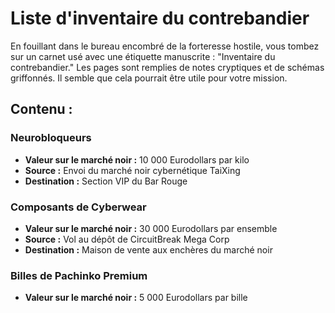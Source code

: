 # Liste d'inventaire du contrebandier

En fouillant dans le bureau encombré de la forteresse hostile, vous tombez sur un carnet usé avec une étiquette manuscrite : "Inventaire du contrebandier." Les pages sont remplies de notes cryptiques et de schémas griffonnés. Il semble que cela pourrait être utile pour votre mission.

## Contenu :

### **Neurobloqueurs**

- **Valeur sur le marché noir :** 10 000 Eurodollars par kilo
- **Source :** Envoi du marché noir cybernétique TaiXing
- **Destination :** Section VIP du Bar Rouge

### **Composants de Cyberwear**

- **Valeur sur le marché noir :** 30 000 Eurodollars par ensemble
- **Source :** Vol au dépôt de CircuitBreak Mega Corp
- **Destination :** Maison de vente aux enchères du marché noir

### **Billes de Pachinko Premium**

- **Valeur sur le marché noir :** 5 000 Eurodollars par bille
